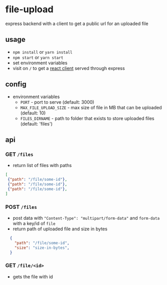 # file-upload                                                                                          
express backend with a client to get a public url for an uploaded file

## usage
* `npm install` or `yarn install`
* `npm start` or `yarn start`
* set environment variables
* visit on `/` to get a [react client](frontend/src/) served through express 

## config
* environment variables
    * `PORT` - port to serve (default: 3000)
    * `MAX_FILE_UPLOAD_SIZE` - max size of file in MB that can be uploaded (default: 10)
    * `FILES_DIRNAME` - path to folder that exists to store uploaded files (default: 'files')

## api
### GET `/files`       
* return list of files with paths
 ```json 
[	
  {"path": "/file/some-id"},
  {"path": "/file/some-id"},
  {"path": "/file/some-id"},  
]
```

### POST `/files`       
* post data with `"Content-Type": "multipart/form-data"` and `form-data` with a key/id of `file`
* return path of uploaded file and size in bytes
```json 
  {
  	"path": "/file/some-id",
  	"size": "size-in-bytes",
  }  
```                     

### GET `/file/<id>`       
* gets the file with id

